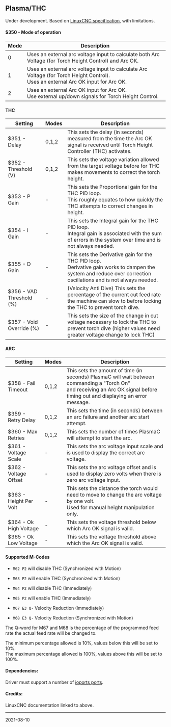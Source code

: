 ## Plasma/THC

Under development. Based on [LinuxCNC specification](http://linuxcnc.org/docs/2.8/html/plasma/plasmac-user-guide.html#config-panel), with limitations.

#### $350 - Mode of operation

| Mode | Description |
|------|-------------|
| 0    | Uses an external arc voltage input to calculate both Arc Voltage (for Torch Height Control) and Arc OK.|
| 1    | Uses an external arc voltage input to calculate Arc Voltage (for Torch Height Control).<br>Uses an external Arc OK input for Arc OK.|
| 2    | Uses an external Arc OK input for Arc OK.<br>Use external up/down signals for Torch Height Control.|

#### THC

| Setting                    | Modes | Description |
|----------------------------|-------|-------------|
| $351 - Delay               | 0,1,2 | This sets the delay (in seconds) measured from the time the Arc OK signal is received until Torch Height Controller (THC) activates.|
| $352 - Threshold \(V\)     | 0,1,2 | This sets the voltage variation allowed from the target voltage before for THC makes movements to correct the torch height.|
| $353 - P Gain              | - | This sets the Proportional gain for the THC PID loop.<br>This roughly equates to how quickly the THC attempts to correct changes in height. |
| $354 - I Gain              | - | This sets the Integral gain for the THC PID loop.<br>Integral gain is associated with the sum of errors in the system over time and is not always needed.|
| $355 - D Gain              | - | This sets the Derivative gain for the THC PID loop.<br>Derivative gain works to dampen the system and reduce over correction oscillations and is not always needed.|
| $356 - VAD Threshold \(%\) | - | \(Velocity Anti Dive\) This sets the percentage of the current cut feed rate the machine can slow to before locking the THC to prevent torch dive.|
| $357 - Void Override \(%\) | - | This sets the size of the change in cut voltage necessary to lock the THC to prevent torch dive \(higher values need greater voltage change to lock THC\)|

#### ARC

| Setting                | Modes | Description |
|------------------------|-------|-------------|
| $358 - Fail Timeout    | 0,1,2 | This sets the amount of time (in seconds) PlasmaC will wait between commanding a "Torch On"<br>and receiving an Arc OK signal before timing out and displaying an error message.|
| $359 - Retry Delay     | 0,1,2 | This sets the time (in seconds) between an arc failure and another arc start attempt.
| $360 - Max Retries     | 0,1,2 | This sets the number of times PlasmaC will attempt to start the arc.|
| $361 - Voltage Scale   | - | This sets the arc voltage input scale and is used to display the correct arc voltage.|
| $362 - Voltage Offset  | - | This sets the arc voltage offset and is used to display zero volts when there is zero arc voltage input.|
| $363 - Height Per Volt | - | This sets the distance the torch would need to move to change the arc voltage by one volt.<br>Used for manual height manipulation only.|
| $364 - Ok High Voltage | - | This sets the voltage threshold below which Arc OK signal is valid.|
| $365 - Ok Low Voltage  | - | This sets the voltage threshold above which the Arc OK signal is valid.|

#### Supported M-Codes

* `M62 P2` will disable THC \(Synchronized with Motion\)

* `M63 P2` will enable THC \(Synchronized with Motion\)

* `M64 P2` will disable THC \(Immediately\)

* `M65 P2` will enable THC \(Immediately\)

* `M67 E3 Q-` Velocity Reduction \(Immediately\)

* `M68 E3 Q-` Velocity Reduction \(Synchronized with Motion)

The Q-word for M67 and M68 is the percentage of the programmed feed rate the actual feed rate will be changed to.

The minimum percentage allowed is 10%, values below this will be set to 10%.  
The maximum percentage allowed is 100%, values above this will be set to 100%.

#### Dependencies:

Driver must support a number of [ioports ports](../../templates/ioports.c).

#### Credits:

LinuxCNC documentation linked to above.

---
2021-08-10
